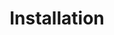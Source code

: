 ---
title: "Installation"
linkTitle: "Installation"
description: Deployment of Dell Container Storage Modules using helm
weight: 1 
toc_hide: true
---